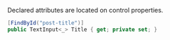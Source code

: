 Declared attributes are located on control properties.

```cs
[FindById("post-title")]
public TextInput<_> Title { get; private set; }
```